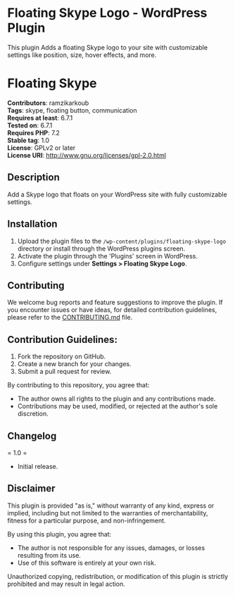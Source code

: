 # Floating Skype Logo - WordPress Plugin

This plugin Adds a floating Skype logo to your site with customizable settings like position, size, hover effects, and more.

# Floating Skype

**Contributors**: ramzikarkoub  
**Tags**: skype, floating button, communication  
**Requires at least**: 6.7.1  
**Tested on**: 6.7.1  
**Requires PHP**: 7.2  
**Stable tag**: 1.0  
**License**: GPLv2 or later  
**License URI**: http://www.gnu.org/licenses/gpl-2.0.html

## Description

Add a Skype logo that floats on your WordPress site with fully customizable settings.

## Installation

1. Upload the plugin files to the `/wp-content/plugins/floating-skype-logo` directory or install through the WordPress plugins screen.
2. Activate the plugin through the 'Plugins' screen in WordPress.
3. Configure settings under **Settings > Floating Skype Logo**.

## Contributing

We welcome bug reports and feature suggestions to improve the plugin. If you encounter issues or have ideas, for detailed contribution guidelines, please refer to the [CONTRIBUTING.md](CONTRIBUTING.md) file.

## Contribution Guidelines:

1. Fork the repository on GitHub.
2. Create a new branch for your changes.
3. Submit a pull request for review.

By contributing to this repository, you agree that:

- The author owns all rights to the plugin and any contributions made.
- Contributions may be used, modified, or rejected at the author's sole discretion.

## Changelog

= 1.0 =

- Initial release.

## Disclaimer

This plugin is provided "as is," without warranty of any kind, express or implied, including but not limited to the warranties of merchantability, fitness for a particular purpose, and non-infringement.

By using this plugin, you agree that:

- The author is not responsible for any issues, damages, or losses resulting from its use.
- Use of this software is entirely at your own risk.

Unauthorized copying, redistribution, or modification of this plugin is strictly prohibited and may result in legal action.
